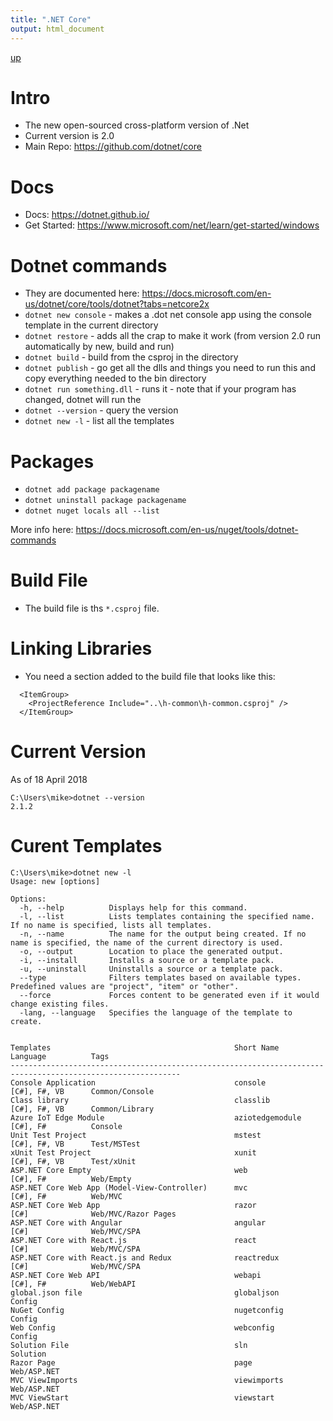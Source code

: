 ```yaml
---
title: ".NET Core"
output: html_document
---
```

[up](https://mikewise2718.github.io/markdowndocs/)

# Intro
- The new open-sourced cross-platform version of .Net
- Current version is 2.0
- Main Repo: https://github.com/dotnet/core

# Docs
- Docs: https://dotnet.github.io/
- Get Started: https://www.microsoft.com/net/learn/get-started/windows


# Dotnet commands
- They are documented here: https://docs.microsoft.com/en-us/dotnet/core/tools/dotnet?tabs=netcore2x
- `dotnet new console` - makes a .dot net console app using the console template in the current directory
- `dotnet restore` - adds all the crap to make it work (from version 2.0 run automatically by new, build and run)
- `dotnet build` - build from the csproj in the directory
- `dotnet publish` - go get all the dlls and things you need to run this and copy everything needed to the bin directory
- `dotnet run something.dll` - runs it - note that if your program has changed, dotnet will run the 
- `dotnet --version` - query the version
- `dotnet new -l` - list all the templates


# Packages
- `dotnet add package packagename` 
- `dotnet uninstall package packagename` 
- `dotnet nuget locals all --list` 

More info here: https://docs.microsoft.com/en-us/nuget/tools/dotnet-commands 

# Build File
- The build file is ths `*.csproj` file.


# Linking Libraries
- You need a section added to the build file that looks like this:
```
  <ItemGroup>
    <ProjectReference Include="..\h-common\h-common.csproj" />
  </ItemGroup>
```

# Current Version
As of 18 April 2018
```
C:\Users\mike>dotnet --version
2.1.2
```

# Curent Templates
```
C:\Users\mike>dotnet new -l
Usage: new [options]

Options:
  -h, --help          Displays help for this command.
  -l, --list          Lists templates containing the specified name. If no name is specified, lists all templates.
  -n, --name          The name for the output being created. If no name is specified, the name of the current directory is used.
  -o, --output        Location to place the generated output.
  -i, --install       Installs a source or a template pack.
  -u, --uninstall     Uninstalls a source or a template pack.
  --type              Filters templates based on available types. Predefined values are "project", "item" or "other".
  --force             Forces content to be generated even if it would change existing files.
  -lang, --language   Specifies the language of the template to create.


Templates                                         Short Name           Language          Tags
------------------------------------------------------------------------------------------------------------
Console Application                               console              [C#], F#, VB      Common/Console
Class library                                     classlib             [C#], F#, VB      Common/Library
Azure IoT Edge Module                             aziotedgemodule      [C#], F#          Console
Unit Test Project                                 mstest               [C#], F#, VB      Test/MSTest
xUnit Test Project                                xunit                [C#], F#, VB      Test/xUnit
ASP.NET Core Empty                                web                  [C#], F#          Web/Empty
ASP.NET Core Web App (Model-View-Controller)      mvc                  [C#], F#          Web/MVC
ASP.NET Core Web App                              razor                [C#]              Web/MVC/Razor Pages
ASP.NET Core with Angular                         angular              [C#]              Web/MVC/SPA
ASP.NET Core with React.js                        react                [C#]              Web/MVC/SPA
ASP.NET Core with React.js and Redux              reactredux           [C#]              Web/MVC/SPA
ASP.NET Core Web API                              webapi               [C#], F#          Web/WebAPI
global.json file                                  globaljson                             Config
NuGet Config                                      nugetconfig                            Config
Web Config                                        webconfig                              Config
Solution File                                     sln                                    Solution
Razor Page                                        page                                   Web/ASP.NET
MVC ViewImports                                   viewimports                            Web/ASP.NET
MVC ViewStart                                     viewstart                              Web/ASP.NET
```